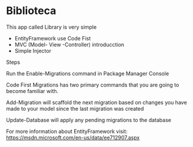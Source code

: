 # Biblioteca

This app called Library is very simple

* EntityFramework use Code Fist
* MVC (Model- View -Controller) introducction
* Simple Injector


Steps

Run the Enable-Migrations command in Package Manager Console

Code First Migrations has two primary commands that you are going to become familiar with.

Add-Migration will scaffold the next migration based on changes you have made to your model since the last migration was created

Update-Database will apply any pending migrations to the database

For more information about EntityFramework visit: https://msdn.microsoft.com/en-us/data/ee712907.aspx
